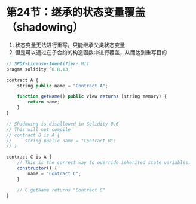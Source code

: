 # 第24节：继承的状态变量覆盖（shadowing）

1. 状态变量无法进行重写，只能继承父类状态变量
2. 但是可以通过在子合约的构造函数中进行覆盖，从而达到重写目的

```js
// SPDX-License-Identifier: MIT
pragma solidity ^0.8.13;

contract A {
    string public name = "Contract A";

    function getName() public view returns (string memory) {
        return name;
    }
}

// Shadowing is disallowed in Solidity 0.6
// This will not compile
// contract B is A {
//     string public name = "Contract B";
// }

contract C is A {
    // This is the correct way to override inherited state variables.
    constructor() {
        name = "Contract C";
    }

    // C.getName returns "Contract C"
}

```

